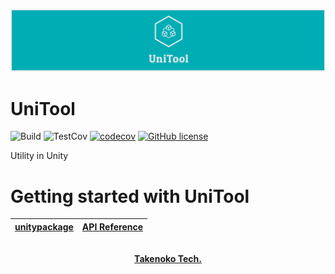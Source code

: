 ![UniTool](.docs/images/mainlogo_wide.png)

# UniTool

![Build](https://github.com/TakenokoTech/UniTool/workflows/Build/badge.svg)
![TestCov](https://github.com/TakenokoTech/UniTool/workflows/TestCov/badge.svg)
[![codecov](https://codecov.io/gh/TakenokoTech/UniTool/branch/master/graph/badge.svg)](https://codecov.io/gh/TakenokoTech/UniTool)
[![GitHub license](https://img.shields.io/badge/license-MIT-blue.svg)](https://github.com/TakenokoTech/UniTool/blob/master/LICENSE)

Utility in Unity

# Getting started with UniTool

| [unitypackage](https://github.com/TakenokoTech/UniTool/releases) | [API Reference](https://takenokotech.github.io/UniTool/api/index.html) |
| :--------------------------------------------------------------- | :--------------------------------------------------------------------- |


<p align="center">
  <br>
  <a href=""><strong>Takenoko Tech.</strong></a>
</p>
